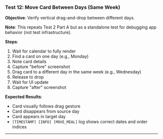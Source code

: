 ### Test 12: Move Card Between Days (Same Week)
**Objective**: Verify vertical drag-and-drop between different days.

**Note**: This repeats Test 2 Part A but as a standalone test for debugging app behavior (not test infrastructure).

**Steps**:
1. Wait for calendar to fully render
2. Find a card on one day (e.g., Monday)
3. Note card details
4. Capture "before" screenshot
5. Drag card to a different day in the same week (e.g., Wednesday)
6. Release to drop
7. Wait for UI update
8. Capture "after" screenshot

**Expected Results**:
- Card visually follows drag gesture
- Card disappears from source day
- Card appears in target day
- `[TIMESTAMP] [INFO] [MOVE_MEAL]` log shows correct dates and order indices

---

